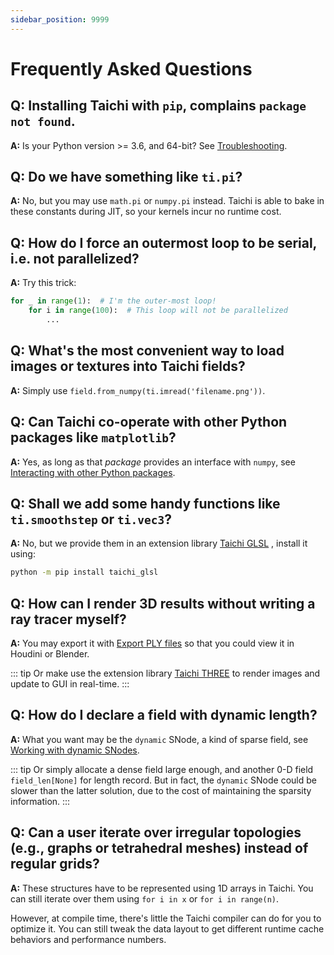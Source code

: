 ```yaml
---
sidebar_position: 9999
---
```


# Frequently Asked Questions

## **Q:** Installing Taichi with `pip`, complains `package not found`.

**A:** Is your Python version \>= 3.6, and 64-bit? See
[Troubleshooting](../documentation/overview/install.md#troubleshooting).

## **Q:** Do we have something like `ti.pi`?

**A:** No, but you may use `math.pi` or `numpy.pi` instead. Taichi is
able to bake in these constants during JIT, so your kernels incur no
runtime cost.

## **Q:** How do I **force** an outermost loop to be serial, i.e. **not parallelized**?

**A:** Try this trick:

```python {1}
for _ in range(1):  # I'm the outer-most loop!
    for i in range(100):  # This loop will not be parallelized
        ...
```

## **Q:** What's the most convenient way to load images or textures into Taichi fields?

**A:** Simply use `field.from_numpy(ti.imread('filename.png'))`.

## **Q:** Can Taichi co-operate with **other Python packages** like `matplotlib`?

**A:** Yes, as long as that _package_ provides an interface with
`numpy`, see [Interacting with other Python packages](../documentation/overview/hello.md#interacting-with-other-python-packages).

## **Q:** Shall we add some handy functions like `ti.smoothstep` or `ti.vec3`?

**A:** No, but we provide them in an extension library [Taichi
GLSL](https://taichi-glsl.readthedocs.io) , install it using:

```bash
python -m pip install taichi_glsl
```

## **Q:** How can I **render 3D results** without writing a ray tracer myself?

**A:** You may export it with [Export PLY files](../documentation/misc/export_results.md#export-ply-files) so that you could view it in Houdini or Blender.

::: tip
Or make use the extension library [Taichi THREE](https://github.com/taichi-dev/taichi_glsl) to render images and update to GUI in real-time.
:::

## **Q:** How do I declare a field with **dynamic length**?

**A:** What you want may be the `dynamic` SNode, a kind of sparse field, see [Working with dynamic SNodes](../documentation/api/snode.md#working-with-dynamic-snodes).

::: tip
Or simply allocate a dense field large enough, and another 0-D field
`field_len[None]` for length record. But in fact, the `dynamic`
SNode could be slower than the latter solution, due to the cost of
maintaining the sparsity information.
:::

## **Q:** Can a user iterate over irregular topologies (e.g., graphs or tetrahedral meshes) instead of regular grids?

**A:** These structures have to be represented using 1D arrays in Taichi. You can still iterate over them using `for i in x` or `for i in range(n)`.

However, at compile time, there\'s little the Taichi compiler can do for you to optimize it. You can still tweak the data layout to get different runtime cache behaviors and performance numbers.
